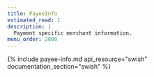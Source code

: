 ```yaml
---
title: PayeeInfo
estimated_read: 1
description: |
  Payment specific merchant information.
menu_order: 2000
---
```


{% include payee-info.md api_resource="swish"
documentation_section="swish" %}
